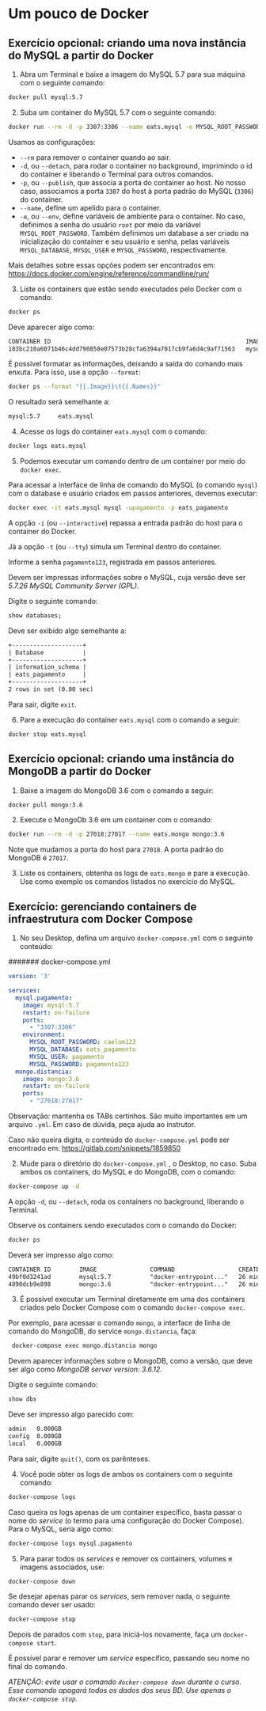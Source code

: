 # Um pouco de Docker

## Exercício opcional: criando uma nova instância do MySQL a partir do Docker

1. Abra um Terminal e baixe a imagem do MySQL 5.7 para sua máquina com o seguinte comando:

  ```sh
  docker pull mysql:5.7
  ```

2. Suba um container do MySQL 5.7 com o seguinte comando:

  ```sh
  docker run --rm -d -p 3307:3306 --name eats.mysql -e MYSQL_ROOT_PASSWORD=caelum123 -e MYSQL_DATABASE=eats_pagamento -e MYSQL_USER=pagamento -e MYSQL_PASSWORD=pagamento123 mysql:5.7
  ```

  Usamos as configurações:

  - `--rm` para remover o container quando ao sair.
  - `-d`, ou `--detach`, para rodar o container no background, imprimindo o id do container e liberando o Terminal para outros comandos.
  - `-p`, ou `--publish`, que associa a porta do container ao host. No nosso caso, associamos a porta `3307` do host à porta padrão do MySQL (`3306`) do container.
  - `--name`, define um apelido para o container.
  - `-e`, ou `--env`, define variáveis de ambiente para o container. No caso, definimos a senha do usuário `root` por meio da variável `MYSQL_ROOT_PASSWORD`. Também definimos um database a ser criado na inicialização do container e seu usuário e senha, pelas variáveis `MYSQL_DATABASE`, `MYSQL_USER` e `MYSQL_PASSWORD`, respectivamente.

  Mais detalhes sobre essas opções podem ser encontrados em: https://docs.docker.com/engine/reference/commandline/run/

3. Liste os containers que estão sendo executados pelo Docker com o comando:

  ```sh
  docker ps
  ```

  Deve aparecer algo como:

  ```txt
  CONTAINER ID                                                       IMAGE               COMMAND                         CREATED             STATUS              PORTS                               NAMES
  183bc210a6071b46c4dd790858e07573b28cfa6394a7017cb9fa6d4c9af71563   mysql:5.7           "docker-entrypoint.sh mysqld"   16 minutes ago      Up 16 minutes       33060/tcp, 0.0.0.0:3307->3306/tcp   eats.mysql
  ```

  É possível formatar as informações, deixando a saída do comando mais enxuta. Para isso, use a opção `--format`:

  ```sh
  docker ps --format "{{.Image}}\t{{.Names}}"
  ```

  O resultado será semelhante a:

  ```txt
  mysql:5.7     eats.mysql
  ```

4. Acesse os logs do container `eats.mysql` com o comando:

  ```sh
  docker logs eats.mysql
  ```

5. Podemos executar um comando dentro de um container por meio do `docker exec`.

  Para acessar a interface de linha de comando do MySQL (o comando `mysql`) com o database e usuário criados em passos anteriores, devemos executar:

  ```sh
  docker exec -it eats.mysql mysql -upagamento -p eats_pagamento
  ```

  A opção `-i` (ou `--interactive`) repassa a entrada padrão do host para o container do Docker.

  Já a opção `-t` (ou `--tty`) simula um Terminal dentro do container.

  Informe a senha `pagamento123`, registrada em passos anteriores.

  Devem ser impressas informações sobre o MySQL, cuja versão deve ser _5.7.26 MySQL Community Server (GPL)_.

  Digite o seguinte comando:

  ```sql
  show databases;
  ```

  Deve ser exibido algo semelhante a:

  ```txt
  +--------------------+
  | Database           |
  +--------------------+
  | information_schema |
  | eats_pagamento     |
  +--------------------+
  2 rows in set (0.00 sec)
  ```

  Para sair, digite `exit`.

6. Pare a execução do container `eats.mysql` com o comando a seguir:

  ```sh
  docker stop eats.mysql
  ```

## Exercício opcional: criando uma instância do MongoDB a partir do Docker

1. Baixe a imagem do MongoDB 3.6 com o comando a seguir:

  ```sh
  docker pull mongo:3.6
  ```

2. Execute o MongoDb 3.6 em um container com o comando:

  ```sh
  docker run --rm -d -p 27018:27017 --name eats.mongo mongo:3.6
  ```

  Note que mudamos a porta do host para `27018`. A porta padrão do MongoDB é `27017`.

3. Liste os containers, obtenha os logs de `eats.mongo` e pare a execução. Use como exemplo os comandos listados no exercício do MySQL.

## Exercício: gerenciando containers de infraestrutura com Docker Compose

1. No seu Desktop, defina um arquivo `docker-compose.yml` com o seguinte conteúdo:

  ####### docker-compose.yml

  ```yml
  version: '3'

  services:
    mysql.pagamento:
      image: mysql:5.7
      restart: on-failure
      ports:
        - "3307:3306"
      environment:
        MYSQL_ROOT_PASSWORD: caelum123
        MYSQL_DATABASE: eats_pagamento
        MYSQL_USER: pagamento
        MYSQL_PASSWORD: pagamento123
    mongo.distancia:
      image: mongo:3.6
      restart: on-failure
      ports:
        - "27018:27017"
  ```

  Observação: mantenha os TABs certinhos. São muito importantes em um arquivo `.yml`. Em caso de dúvida, peça ajuda ao instrutor.

  Caso não queira digita, o conteúdo do `docker-compose.yml` pode ser encontrado em: https://gitlab.com/snippets/1859850

2. Mude para o diretório do `docker-compose.yml` , o Desktop, no caso. Suba ambos os containers, do MySQL e do MongoDB, com o comando:

  ```sh
  docker-compose up -d
  ```

  A opção `-d`, ou `--detach`, roda os containers no background, liberando o Terminal.

  Observe os containers sendo executados com o comando do Docker:

  ```sh
  docker ps
  ```

  Deverá ser impresso algo como:

  ```txt
  CONTAINER ID        IMAGE               COMMAND                  CREATED             STATUS              PORTS                               NAMES
  49bf0d3241ad        mysql:5.7           "docker-entrypoint..."   26 minutes ago      Up 3 minutes        33060/tcp, 0.0.0.0:3307->3306/tcp   eats-microservices_mysql.pagamento_1
  4890dcb9e898        mongo:3.6           "docker-entrypoint..."   26 minutes ago      Up 3 minutes        0.0.0.0:27018->27017/tcp            eats-microservices_mongo.distancia_1
  ```

3. É possível executar um Terminal diretamente em uma dos containers criados pelo Docker Compose com o comando `docker-compose exec`.

  Por exemplo, para acessar o comando `mongo`, a interface de linha de comando do MongoDB, do service `mongo.distancia`, faça:

  ```sh
   docker-compose exec mongo.distancia mongo
  ```

  Devem aparecer informações sobre o MongoDB, como a versão, que deve ser algo como _MongoDB server version: 3.6.12_.

  Digite o seguinte comando:

  ```sh
  show dbs
  ```

  Deve ser impresso algo parecido com:

  ```txt
  admin   0.000GB
  config  0.000GB
  local   0.000GB
  ```

  Para sair, digite `quit()`, com os parênteses.

4. Você pode obter os logs de ambos os containers com o seguinte comando:

  ```sh
  docker-compose logs
  ```

  Caso queira os logs apenas de um container específico, basta passar o nome do _service_ (o termo para uma configuração do Docker Compose). Para o MySQL, seria algo como:

  ```sh
  docker-compose logs mysql.pagamento
  ```

5. Para parar todos os _services_ e remover os containers, volumes e imagens associados, use:

  ```sh
  docker-compose down
  ```

  Se desejar apenas parar os _services_, sem remover nada, o seguinte comando dever ser usado:

  ```sh
  docker-compose stop
  ```

  Depois de parados com `stop`, para iniciá-los novamente, faça um `docker-compose start`.

  É possível parar e remover um _service_ específico, passando seu nome no final do comando.

  _ATENÇÃO: evite usar o comando `docker-compose down` durante o curso. Esse comando apagará todos os dados dos seus BD. Use apenas o `docker-compose stop`._
